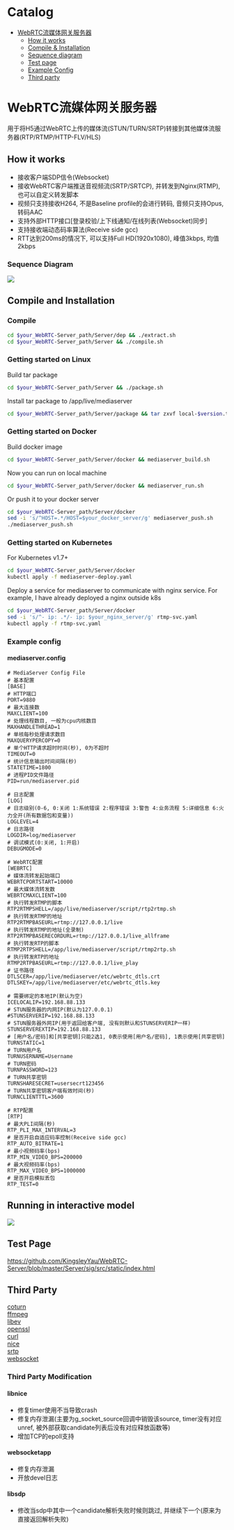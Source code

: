 Catalog
=================

   * [WebRTC流媒体网关服务器](#WebRTC流媒体网关服务器)
   		* [How it works](#how-it-works)
   		* [Compile & Installation](#compile-and-installation)
   		* [Sequence diagram](#sequence-diagram)
   		* [Test page](#test-page)
   		* [Example Config](#example-config)
      * [Third party](#third-party)
      
      
# WebRTC流媒体网关服务器
用于将H5通过WebRTC上传的媒体流(STUN/TURN/SRTP)转接到其他媒体流服务器(RTP/RTMP/HTTP-FLV/HLS)

## How it works
- 接收客户端SDP信令(Websocket)
- 接收WebRTC客户端推送音视频流(SRTP/SRTCP), 并转发到Nginx(RTMP), 也可以自定义转发脚本
- 视频只支持接收H264, 不是Baseline profile的会进行转码, 音频只支持Opus, 转码AAC
- 支持外部HTTP接口[登录校验/上下线通知/在线列表(Websocket)同步]
- 支持接收端动态码率算法(Receive side gcc)
- RTT达到200ms的情况下, 可以支持Full HD(1920x1080), 峰值3kbps, 均值2kbps

### Sequence Diagram
![](https://github.com/KingsleyYau/WebRTC-Server/blob/master/Server/doc/MediaServer_Call_Sequence.png?raw=true)

## Compile and Installation
### Compile
```bash
cd $your_WebRTC-Server_path/Server/dep && ./extract.sh
cd $your_WebRTC-Server_path/Server && ./compile.sh
```
### Getting started on Linux
Build tar package
```bash
cd $your_WebRTC-Server_path/Server && ./package.sh
```
Install tar package to /app/live/mediaserver
```bash
cd $your_WebRTC-Server_path/Server/package && tar zxvf local-$version.tar.gz && cd local && ./install.sh
```
### Getting started on Docker
Build docker image
```bash
cd $your_WebRTC-Server_path/Server/docker && mediaserver_build.sh
```
Now you can run on local machine
```bash
cd $your_WebRTC-Server_path/Server/docker && mediaserver_run.sh
```
Or push it to your docker server
```bash
cd $your_WebRTC-Server_path/Server/docker
sed -i 's/^HOST=.*/HOST=$your_docker_server/g' mediaserver_push.sh
./mediaserver_push.sh
```
### Getting started on Kubernetes
For Kubernetes v1.7+
```bash
cd $your_WebRTC-Server_path/Server/docker
kubectl apply -f mediaserver-deploy.yaml
```
Deploy a service for mediaserver to communicate with nginx service. For example, I have already deployed a nginx outside k8s
```bash
cd $your_WebRTC-Server_path/Server/docker
sed -i 's/^- ip: .*/- ip: $your_nginx_server/g' rtmp-svc.yaml
kubectl apply -f rtmp-svc.yaml
```

### Example config
#### mediaserver.config
```
# MediaServer Config File
# 基本配置
[BASE]
# HTTP端口
PORT=9880
# 最大连接数
MAXCLIENT=100
# 处理线程数目, 一般为cpu内核数目
MAXHANDLETHREAD=1
# 单核每秒处理请求数目
MAXQUERYPERCOPY=0
# 单个HTTP请求超时时间(秒), 0为不超时
TIMEOUT=0
# 统计信息输出时间间隔(秒)
STATETIME=1800
# 进程PID文件路径
PID=run/mediaserver.pid

# 日志配置
[LOG]
# 日志级别(0-6, 0:关闭 1:系统错误 2:程序错误 3:警告 4:业务流程 5:详细信息 6:火力全开(所有数据包和变量))
LOGLEVEL=4
# 日志路径
LOGDIR=log/mediaserver
# 调试模式(0:关闭, 1:开启)
DEBUGMODE=0

# WebRTC配置
[WEBRTC]
# 媒体流转发起始端口
WEBRTCPORTSTART=10000
# 最大媒体流转发数
WEBRTCMAXCLIENT=100
# 执行转发RTMP的脚本
RTP2RTMPSHELL=/app/live/mediaserver/script/rtp2rtmp.sh
# 执行转发RTMP的地址
RTP2RTMPBASEURL=rtmp://127.0.0.1/live
# 执行转发RTMP的地址(全录制)
RTP2RTMPBASERECORDURL=rtmp://127.0.0.1/live_allframe
# 执行转发RTP的脚本
RTMP2RTPSHELL=/app/live/mediaserver/script/rtmp2rtp.sh
# 执行转发RTP的地址
RTMP2RTPBASEURL=rtmp://127.0.0.1/live_play
# 证书路径
DTLSCER=/app/live/mediaserver/etc/webrtc_dtls.crt
DTLSKEY=/app/live/mediaserver/etc/webrtc_dtls.key

# 需要绑定的本地IP(默认为空)
ICELOCALIP=192.168.88.133
# STUN服务器的内网IP(默认为127.0.0.1)
#STUNSERVERIP=192.168.88.133
# STUN服务器外网IP(用于返回给客户端, 没有则默认和STUNSERVERIP一样)
STUNSERVEREXTIP=192.168.88.133
# [用户名/密码]和[共享密钥]只能2选1, 0表示使用[用户名/密码], 1表示使用[共享密钥]
TURNSTATIC=1
# TURN用户名
TURNUSERNAME=Username
# TURN密码
TURNPASSWORD=123
# TURN共享密钥
TURNSHARESECRET=usersecrt123456
# TURN共享密钥客户端有效时间(秒)
TURNCLIENTTTL=3600

# RTP配置
[RTP]
# 最大PLI间隔(秒)
RTP_PLI_MAX_INTERVAL=3
# 是否开启自适应码率控制(Receive side gcc)
RTP_AUTO_BITRATE=1
# 最小视频码率(bps)
RTP_MIN_VIDEO_BPS=200000
# 最大视频码率(bps)
RTP_MAX_VIDEO_BPS=1000000
# 是否开启模拟丢包
RTP_TEST=0
```

## Running in interactive model
![](https://github.com/KingsleyYau/WebRTC-Server/blob/master/demo.png?raw=true)

## Test Page
https://github.com/KingsleyYau/WebRTC-Server/blob/master/Server/sig/src/static/index.html

## Third Party
[coturn](https://github.com/coturn/coturn)</br>
[ffmpeg](https://www.ffmpeg.org/)</br>
[libev](http://software.schmorp.de/pkg/libev.html)</br>
[openssl](https://www.openssl.org/)</br>
[curl](https://curl.haxx.se/)</br>
[nice](https://github.com/libnice/libnice)</br>
[srtp](https://github.com/cisco/libsrtp)</br>
[websocket](https://github.com/zaphoyd/websocketpp)</br>

### Third Party Modification
#### libnice
- 修复timer使用不当导致crash
- 修复内存泄漏(主要为g_socket_source回调中销毁该source, timer没有对应unref, 被外部获取candidate列表后没有对应释放函数等)
- 增加TCP的epoll支持

#### websocketapp
- 修复内存泄漏
- 开放devel日志

#### libsdp
- 修改当sdp中其中一个candidate解析失败时候则跳过, 并继续下一个(原来为直接返回解析失败)